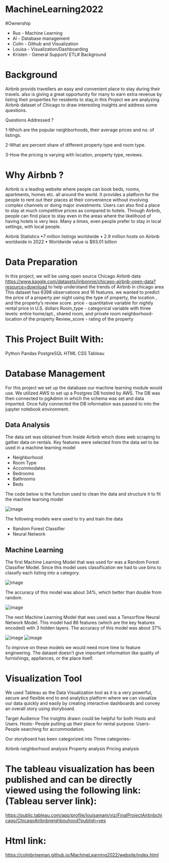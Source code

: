 # MachineLearning2022

#Ownership
* Rus - Machine Learning
* Al - Database management
* Colin - Github and Visualization
* Louisa - Visualization/Dashboarding
* Kristen - General Support/ ETL# Background
# Background
Airbnb provids travellers an easy and convenient place to stay during their travels. also is giving a great opportunity for many to earn extra revenue by listing their properties for residents to stay,in this Project we are analyzing Airbnb dataset of Chicago to draw interesting insights and address some questions.

Questions Addressed ?

1-Which are the popular neighborhoods, their average prices and no. of listings.

2-What are percent share of different property type and room type.

3-How the pricing is varying with location, property type, reviews.

# Why Airbnb ?

Airbnb is a leading website where people can book beds, rooms, apartments, homes etc. all around the world. It provides a platform for the people to rent out their places at their convenience without involving complex channels or doing major investments. Users can also find a place to stay at much competitive prices as compared to hotels. Through Airbnb, people can find place to stay even in the areas where the likelihood of having hotels is very less. Many a times, even people prefer to stay in local settings, with local people.

 Airbnb Statistics •7 million listings worldwide • 2.9 million hosts on Airbnb worldwide in 2022 • Worldwide value is $93.01 billion 

# Data Preparation

In this project, we will be using  open source Chicago Airbnb data https://www.kaggle.com/datasets/jinbonnie/chicago-airbnb-open-data?resource=download to help understand the trends of Airbnb in chicago area 
This dataset has 6398 observations and 16 features. we wanted to predict the price of a property per night using the type of property, the location , and the property’s review score.
price - quantitative variable for nightly rental price in U.S. dollars
Room_type - categorical variable with three levels: entire home/apt., shared room, and private room
neighborhood- location of the property
Review_score - rating of the property

# This Project Built With:
Python Pandas
PostgreSQL
HTML
CSS
Tableau 

# Database Management
For this project we set up the database our machine learning module would use. We utilized AWS to set up a Postgres DB hosted by AWS. The DB was then connected to pgAdmin in which the schema was set and data imported. Once fully connected the DB information was passed to into the jupyter notebook environment.

## Data Analysis

The data set was obtained from Inside Airbnb which does web scraping to gather data on rentals.
Key features were selected from the data set to be used in a machine learning model
- Neighborhood
- Room Type
- Accommodates
- Bedrooms
- Bathrooms
- Beds

The code below is the function used to clean the data and structure it to fit the machine learning model

![image](https://user-images.githubusercontent.com/92827264/168172563-ef4a3632-568f-46d8-a57b-2257edf8d561.png)

The following models were used to try and train the data
- Random Forest Classifier
- Neural Network

## Machine Learning

The first Machine Learning Model that was used for was a Random Forest Classifier Model. Since this model uses classification we had to use bins to classify each listing into a category. 

![image](https://user-images.githubusercontent.com/92827264/168172725-23cc93dd-1a53-4f6e-b9d8-d474e8fcd104.png)

The accuracy of this model was about 34%, which better than double from random.

![image](https://user-images.githubusercontent.com/92827264/168172754-9ee42190-3219-45ac-9522-ce2d536f38c9.png)

The next Machine Learning Model that was used was a Tensorflow Neural Network Model. This model had 86 features (which are the key features encoded) with 3 hidden layers. The accuracy of this model was about 37%

![image](https://user-images.githubusercontent.com/92827264/168172864-fb568e02-ec9f-47c4-b5c1-038d2cefb22d.png)
![image](https://user-images.githubusercontent.com/92827264/168172916-8d8073b2-b13f-4ea2-9438-20401c101992.png)

To improve on these models we would need more time to feature engineering. The dataset doesn’t give important information like quality of furnishings, appliances, or the place itself.


# Visualization Tool
 We used Tableau as the Data Visualization tool as it is a very powerful, secure and flexible end to end analytics platform where we can visualize our data quickly and easily by creating interactive dashboards and convey an overall story using storyboard. 
 
Target Audience The insights drawn could be helpful for both Hosts and Users. Hosts- People putting up their place for rental purpose. Users- People searching for accommodation.

Our storyboard has been categorized into Three categories-

Airbnb neighborhood analysis 
Property analysis
Pricing analysis

# The tableau visualization has been published and can be directly viewed using the following link: (Tableau server link):
https://public.tableau.com/app/profile/louisamam/viz/FinalProjectAirbnbchicago/ChicagoAirbnbneighbouhood?publish=yes


# Html link:
https://colinbrineman.github.io/MachineLearning2022/website/index.html
